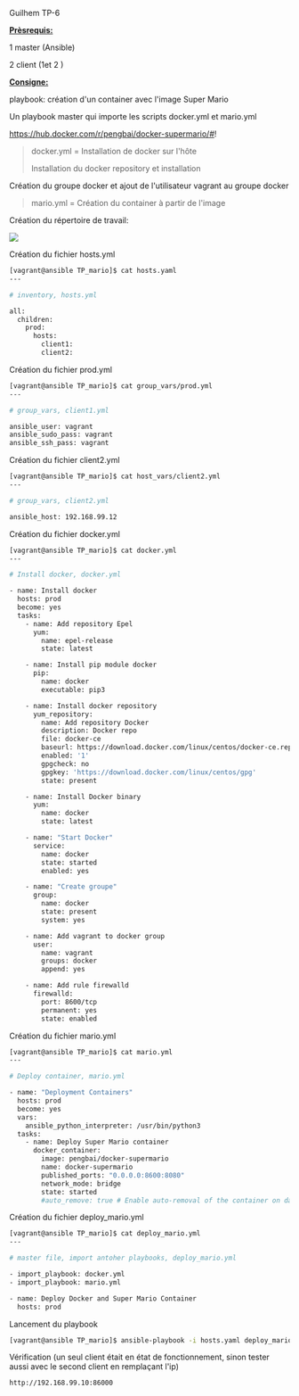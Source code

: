 Guilhem TP-6

**<u>Prèsrequis:</u>**

1 master (Ansible)

2 client (1et 2 )

**<u>Consigne:</u>**

playbook: création d'un container avec l'image Super Mario

Un playbook master qui importe les scripts docker.yml et mario.yml

https://hub.docker.com/r/pengbai/docker-supermario/#!

> docker.yml = Installation de docker sur l'hôte
> 
> Installation du docker repository et installation

Création du groupe docker et ajout de l'utilisateur vagrant au groupe docker

> mario.yml = Création du container à partir de l'image

Création du répertoire de travail:

![](file:///C:/Users/guilh/AppData/Roaming/marktext/images/2022-09-22-09-38-57-image.png?msec=1663832344961)

Création du fichier hosts.yml

```bash
[vagrant@ansible TP_mario]$ cat hosts.yaml
---

# inventory, hosts.yml

all:
  children:
    prod:
      hosts:
        client1:
        client2:
```

Création du fichier prod.yml

```bash
[vagrant@ansible TP_mario]$ cat group_vars/prod.yml
---

# group_vars, client1.yml

ansible_user: vagrant
ansible_sudo_pass: vagrant
ansible_ssh_pass: vagrant
```

Création du fichier client2.yml

```bash
[vagrant@ansible TP_mario]$ cat host_vars/client2.yml
---

# group_vars, client2.yml

ansible_host: 192.168.99.12
```

Création du fichier docker.yml

```bash
[vagrant@ansible TP_mario]$ cat docker.yml
---

# Install docker, docker.yml

- name: Install docker
  hosts: prod
  become: yes
  tasks:
    - name: Add repository Epel
      yum:
        name: epel-release
        state: latest

    - name: Install pip module docker
      pip:
        name: docker
        executable: pip3

    - name: Install docker repository
      yum_repository:
        name: Add repository Docker
        description: Docker repo
        file: docker-ce
        baseurl: https://download.docker.com/linux/centos/docker-ce.repo
        enabled: '1'
        gpgcheck: no
        gpgkey: 'https://download.docker.com/linux/centos/gpg'
        state: present

    - name: Install Docker binary
      yum:
        name: docker
        state: latest

    - name: "Start Docker"
      service:
        name: docker
        state: started
        enabled: yes

    - name: "Create groupe"
      group:
        name: docker
        state: present
        system: yes

    - name: Add vagrant to docker group
      user:
        name: vagrant
        groups: docker
        append: yes

    - name: Add rule firewalld
      firewalld:
        port: 8600/tcp
        permanent: yes
        state: enabled
```

Création du fichier mario.yml

```bash
[vagrant@ansible TP_mario]$ cat mario.yml
---

# Deploy container, mario.yml

- name: "Deployment Containers"
  hosts: prod
  become: yes
  vars:
    ansible_python_interpreter: /usr/bin/python3
  tasks:
    - name: Deploy Super Mario container
      docker_container:
        image: pengbai/docker-supermario
        name: docker-supermario
        published_ports: "0.0.0.0:8600:8080"
        network_mode: bridge
        state: started
        #auto_remove: true # Enable auto-removal of the container on daemon side when the container's process exits.

```

Création du fichier deploy_mario.yml

```bash
[vagrant@ansible TP_mario]$ cat deploy_mario.yml
---

# master file, import antoher playbooks, deploy_mario.yml

- import_playbook: docker.yml
- import_playbook: mario.yml

- name: Deploy Docker and Super Mario Container
  hosts: prod
```

Lancement du playbook

```bash
[vagrant@ansible TP_mario]$ ansible-playbook -i hosts.yaml deploy_mario.yml
```

Vérification (un seul client était en état de fonctionnement, sinon tester aussi avec le second client en remplaçant l'ip)

```html
http://192.168.99.10:86000
```
